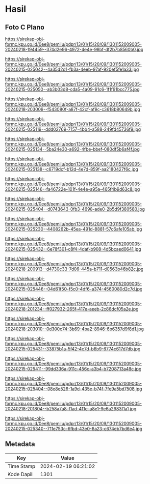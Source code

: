 # Hasil

## Foto C Plano

https://sirekap-obj-formc.kpu.go.id/0ee8/pemilu/pdpr/13/01/15/20/09/1301152009005-20240218-194459--374d2e96-4972-4e4e-98bf-df2b7b8560b0.jpg

https://sirekap-obj-formc.kpu.go.id/0ee8/pemilu/pdpr/13/01/15/20/09/1301152009005-20240215-025042--4a35d2d1-fb3a-4eeb-97af-920ef5fe1a33.jpg

https://sirekap-obj-formc.kpu.go.id/0ee8/pemilu/pdpr/13/01/15/20/09/1301152009005-20240215-025050--ab3b03d8-cda5-4a09-91c6-1f1f91bcc775.jpg

https://sirekap-obj-formc.kpu.go.id/0ee8/pemilu/pdpr/13/01/15/20/09/1301152009005-20240218-203009--f543080f-a87f-42cf-af9c-c3618b80649b.jpg

https://sirekap-obj-formc.kpu.go.id/0ee8/pemilu/pdpr/13/01/15/20/09/1301152009005-20240215-025119--ddd02769-7157-4bb4-a588-249fd45736f9.jpg

https://sirekap-obj-formc.kpu.go.id/0ee8/pemilu/pdpr/13/01/15/20/09/1301152009005-20240215-025134--5ba24e30-a692-4fbe-bbef-080df5b6af4f.jpg

https://sirekap-obj-formc.kpu.go.id/0ee8/pemilu/pdpr/13/01/15/20/09/1301152009005-20240215-025138--c6719dcf-b12d-4e7d-859f-aa2180427f6c.jpg

https://sirekap-obj-formc.kpu.go.id/0ee8/pemilu/pdpr/13/01/15/20/09/1301152009005-20240215-025146--fa46722e-101f-4e4e-a95a-465f4b9d63c8.jpg

https://sirekap-obj-formc.kpu.go.id/0ee8/pemilu/pdpr/13/01/15/20/09/1301152009005-20240215-025404--d0743643-0fb3-4698-ade0-2b5d9f380580.jpg

https://sirekap-obj-formc.kpu.go.id/0ee8/pemilu/pdpr/13/01/15/20/09/1301152009005-20240215-025230--4408262b-45ea-491d-8881-57c6afe105ab.jpg

https://sirekap-obj-formc.kpu.go.id/0ee8/pemilu/pdpr/13/01/15/20/09/1301152009005-20240215-025432--6e78f301-c8f4-4daf-b908-4d5bcaed0641.jpg

https://sirekap-obj-formc.kpu.go.id/0ee8/pemilu/pdpr/13/01/15/20/09/1301152009005-20240218-200913--d4730c33-7d06-445a-b711-d0563b46b82c.jpg

https://sirekap-obj-formc.kpu.go.id/0ee8/pemilu/pdpr/13/01/15/20/09/1301152009005-20240215-025446--04d61f50-f5c0-4df6-a374-4560080d2c7d.jpg

https://sirekap-obj-formc.kpu.go.id/0ee8/pemilu/pdpr/13/01/15/20/09/1301152009005-20240218-201234--ff027932-265f-417e-aeeb-2c86dcf05a2e.jpg

https://sirekap-obj-formc.kpu.go.id/0ee8/pemilu/pdpr/13/01/15/20/09/1301152009005-20240218-203010--0d300c74-3b69-4ba2-8946-6b6357d9f8d1.jpg

https://sirekap-obj-formc.kpu.go.id/0ee8/pemilu/pdpr/13/01/15/20/09/1301152009005-20240215-025431--33875b1a-5f42-4c7d-b8b9-6774c617d7db.jpg

https://sirekap-obj-formc.kpu.go.id/0ee8/pemilu/pdpr/13/01/15/20/09/1301152009005-20240215-025411--99dd336a-911c-456c-a3b4-b7208713a48c.jpg

https://sirekap-obj-formc.kpu.go.id/0ee8/pemilu/pdpr/13/01/15/20/09/1301152009005-20240215-025404--08e8e526-1a9d-435e-b74f-7fe9a5bd7508.jpg

https://sirekap-obj-formc.kpu.go.id/0ee8/pemilu/pdpr/13/01/15/20/09/1301152009005-20240218-201804--b258a7a8-f1ad-411e-a8e1-9e6a2983f1a1.jpg

https://sirekap-obj-formc.kpu.go.id/0ee8/pemilu/pdpr/13/01/15/20/09/1301152009005-20240215-025340--711e753c-6fbd-43e0-8a23-c674eb7bd6e4.jpg


## Metadata

| Key        | Value               |
| ---------- | ------------------- |
| Time Stamp | 2024-02-19 06:21:02 |
| Kode Dapil | 1301                |



